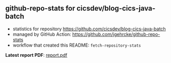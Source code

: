 ## github-repo-stats for cicsdev/blog-cics-java-batch

- statistics for repository https://github.com/cicsdev/blog-cics-java-batch
- managed by GitHub Action: https://github.com/jgehrcke/github-repo-stats
- workflow that created this README: `fetch-repository-stats`

**Latest report PDF**: [report.pdf](https://github.com/cicsdev/repo-stats/raw/github-repo-stats/cicsdev/blog-cics-java-batch/latest-report/report.pdf)

